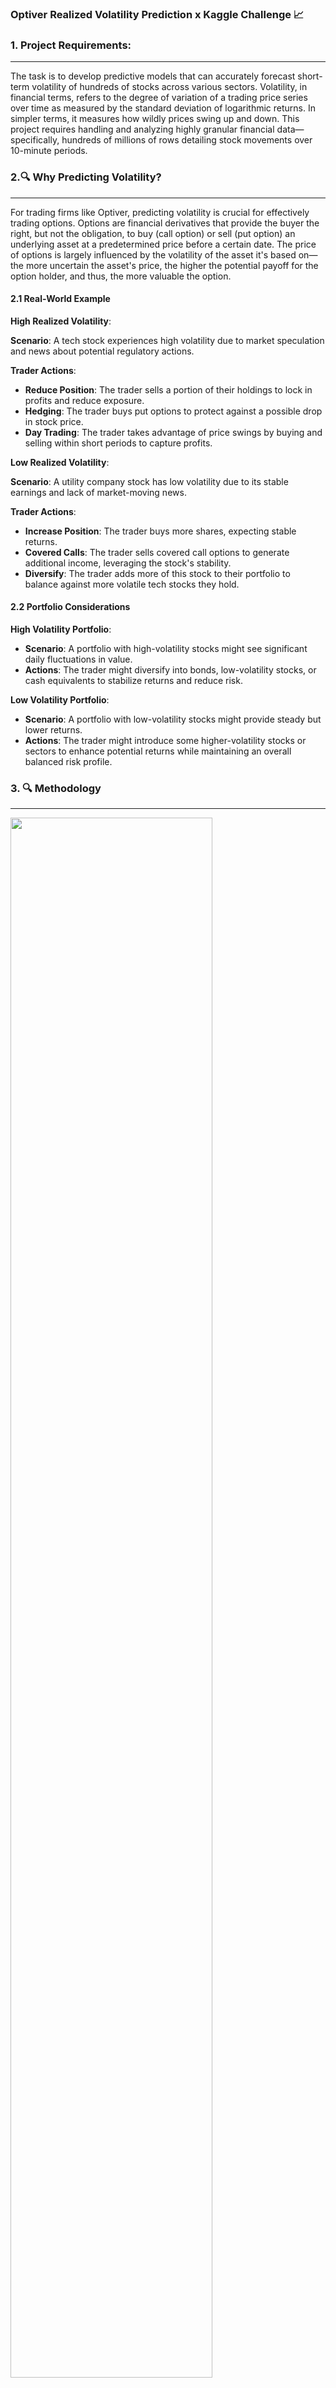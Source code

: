 ### Optiver Realized Volatility Prediction x Kaggle Challenge 📈

### **1. Project Requirements:**
---
The task is to develop predictive models that can accurately forecast short-term volatility of hundreds of stocks across various sectors. Volatility, in financial terms, refers to the degree of variation of a trading price series over time as measured by the standard deviation of logarithmic returns. In simpler terms, it measures how wildly prices swing up and down. This project requires handling and analyzing highly granular financial data—specifically, hundreds of millions of rows detailing stock movements over 10-minute periods.

### 2.🔍 **Why Predicting Volatility?**  
---

For trading firms like Optiver, predicting volatility is crucial for effectively trading options. Options are financial derivatives that provide the buyer the right, but not the obligation, to buy (call option) or sell (put option) an underlying asset at a predetermined price before a certain date. The price of options is largely influenced by the volatility of the asset it's based on—the more uncertain the asset's price, the higher the potential payoff for the option holder, and thus, the more valuable the option.

#### 2.1 Real-World Example

**High Realized Volatility**:

**Scenario**: A tech stock experiences high volatility due to market speculation and news about potential regulatory actions.

**Trader Actions**:
- **Reduce Position**: The trader sells a portion of their holdings to lock in profits and reduce exposure.
- **Hedging**: The trader buys put options to protect against a possible drop in stock price.
- **Day Trading**: The trader takes advantage of price swings by buying and selling within short periods to capture profits.

**Low Realized Volatility**:

**Scenario**: A utility company stock has low volatility due to its stable earnings and lack of market-moving news.

**Trader Actions**:
- **Increase Position**: The trader buys more shares, expecting stable returns.
- **Covered Calls**: The trader sells covered call options to generate additional income, leveraging the stock's stability.
- **Diversify**: The trader adds more of this stock to their portfolio to balance against more volatile tech stocks they hold.

#### 2.2 Portfolio Considerations

**High Volatility Portfolio**:
- **Scenario**: A portfolio with high-volatility stocks might see significant daily fluctuations in value.
- **Actions**: The trader might diversify into bonds, low-volatility stocks, or cash equivalents to stabilize returns and reduce risk.

**Low Volatility Portfolio**:
- **Scenario**: A portfolio with low-volatility stocks might provide steady but lower returns.
- **Actions**: The trader might introduce some higher-volatility stocks or sectors to enhance potential returns while maintaining an overall balanced risk profile.

### 3. 🔍 Methodology
---

<img src="https://github.com/aditya-saxena-7/Optiver-Realized-Volatility-Prediction/blob/main/assets/Screenshot%20(798).png" width=80%>

#### 3.1 Competition Format and Predictive Task

#### 3.2 **Realized Volatility (RV) Formula**:  

The simplified version ignores any mean of the returns and just sums the squared log returns. This is reasonable for high-frequency data where the mean return can be very close to zero. The formula is:

sigma = \sqrt{\sum_{t} r_{t-1,t}^2}

Here, (r_{t-1,t} represents the log returns of stock prices at consecutive time points, and the formula calculates the standard deviation of these log returns. 

Notably, the calculation assumes a zero mean return and omits any scaling factor, simplifying the volatility estimation to focus purely on the magnitude of price fluctuations without averaging.

#### 3.3 **Evaluation Metric**:

The accuracy of the predictions is assessed using the Root Mean Squared Percentage Error (RMSPE), defined as:

RMSPE = (1/n) \sum_{i=1}^n \left(\frac{(y_i - \hat{y}_i)}{y_i}\right)^2}

This metric evaluates the percentage errors relative to the actual values, emphasizing the proportional accuracy of the predictions across different stock price scales.

#### 3.4 **Data Scale and Utilization**:  

Participants are provided with a massive dataset consisting of approximately 150,000 data points across 112 stocks. Each data point represents a 10-minute window of trading activity, capturing intricate details of market movements. 

The predictive models utilize order book and transaction data from the preceding 10-minute window to forecast the upcoming volatility.

### 4. Key Challenges and Considerations
---

Participants must address several challenges inherent in this task:

- **Handling High-Frequency Data**: The models must efficiently process and extract useful patterns from vast amounts of granular data within limited time frames.
  
- **Accuracy under Market Volatility**: Ensuring prediction accuracy in diverse market conditions, including periods of high volatility and unpredictable market events.
  
- **Overfitting Prevention**: Developing a model that generalizes well to new data, avoiding overfitting to historical data used during the model development phase.

### 5. Calculating Weighted Average Price (WAP)
---

To predict volatility from order book data, one needs to derive a price that best represents the market conditions at any given moment. The Weighted Average Price (WAP) is used for this purpose and is calculated as follows:

WAP = (BidPrice_i * AskSize_i) + (AskPrice_i * BidSize_i) / (BidSize_i + AskSize_i)

**Example**:

Using the formula, the WAP takes into account both the price and the size of bids and asks, providing a price point that reflects both the depth of the market and the existing trading volume.

### 6. From WAP to Volatility
---

#### 6.1 **Log Returns**:

Once the WAP is calculated, the next step involves computing the log returns. Log returns are a standard measure in finance for calculating the relative changes in price over time and are expressed as:

r_{t_1, t_2} = log(S_2/S_1)

where (S_1) and (S_2) are the WAPs at two consecutive time points.

#### 6.2 **Realized Volatility**:

Finally, realized volatility is calculated using the formula introduced earlier:

\sigma = \sqrt{\sum_{t} r_{t-1,t}^2}

- sigma: This represents the volatility.
- r_{t-1,t}: These are the log returns of the stock prices between consecutive time points.

This measure captures the standard deviation of log returns, providing a quantitative measure of the market's volatility over a specified period.

### 7. Understanding Volatility Calculation with Log Returns
---

**Volatility** measures how much the price of a financial asset fluctuates over a certain period. In simpler terms, it's a way to quantify the risk or uncertainty about the asset's price changes. 

#### 7.1 Step-by-Step Explanation:

1. **Log Returns**:
   
   - **Definition**: The log return (r_{t-1,t}) for a given time period from (t-1) to (t) is calculated as:
     
     r_{t-1,t} = log(P_t/P_t-1)
     
     where (P_t) and (P_{t-1}) are the stock prices at time (t) and (t-1) respectively.
   
- **Comparability**: Log returns can be summed over time to find the total return, unlike simple returns which need to be compounded.

- **Symmetry**: They treat positive and negative changes symmetrically, a property not seen in simple returns where a 50% loss cannot be recouped by a 50% gain.

- **Statistical Properties**: Log returns are more likely to be normally distributed, which simplifies various statistical analyses, such as hypothesis testing and interval estimation.

2. **Summing Squared Log Returns**:

   - **Square Each Log Return**: Squaring each log return magnifies the impact of larger fluctuations while ensuring all values are positive.
     
   - **Sum of Squared Log Returns**: Summing these squared values gives us a measure of the total variability in the stock price over the observed period.

3. **Square Root of the Sum**:
   
   - **Why Square Root**: Taking the square root of the sum of squared log returns converts our measure back to the original scale of the log returns, making it comparable to the standard deviation (a common measure of variability).

#### 7.2 Intuition Behind the Formula:

- **Log Returns Reflect Price Changes**: By using log returns, we capture the relative changes in stock prices over consecutive time periods.
  
- **Squaring and Summing Magnifies Variability**: Squaring the log returns emphasizes larger price changes (more volatility) and summing them aggregates the total variability.
  
- **Square Root Normalizes the Measure**: The square root brings the measure back to a scale comparable to the standard deviation, giving us a clear sense of the average volatility.

#### 7.3 Example:

Let's say we have the following stock prices over four time points: 
P_0 = 100
P_1 = 105
P_2 = 102
P_3 = 108

1. **Calculate Log Returns**:
   - r_{0,1} = log(105/100) = 0.04879 
   - r_{1,2} = log(102/105) = -0.02956 
   - r_{2,3} = log(108/102) = 0.05827 

2. **Square Each Log Return**:
   - r_{0,1}^2 = 0.00238 
   - r_{1,2}^2 = 0.00087 
   - r_{2,3}^2 = 0.00340 

3. **Sum of Squared Log Returns**:
   - Sum = 0.00238 + 0.00087 + 0.00340 = 0.00665 

4. **Square Root of the Sum**:
   - sigma = sqrt{0.00665} = 0.08154 

#### 7.4 Interpretation:

- The calculated volatility 0.08154 means that the stock's price fluctuations are relatively small over the observed period.
  
- This measure gives us a standardized way to compare volatility across different stocks or time periods.

### 8. **Based on our code files:**
---

1. [BaseCode](https://github.com/aditya-saxena-7/Optiver-Realized-Volatility-Prediction/blob/main/codeBase/BaseCode.ipynb)
2. [Features_Construction_and_EDA](https://github.com/aditya-saxena-7/Optiver-Realized-Volatility-Prediction/blob/main/codeBase/Features_Construction_and_EDA.ipynb)

### 9. Terminologies
---

- **time_id:** This identifies the specific time interval or session during which these trades occurred. All the entries you showed are from time_id = 5, suggesting they all belong to the same trading segment or day.

- **seconds_in_bucket:** Indicates the specific second within the time_id when these trades were executed. For example, the first entry shows that at 28 seconds into the trading session identified by time_id = 5, certain trades were executed.

- **price:** This column shows the price at which trades were executed. These prices are normalized and weighted by the number of shares involved in each transaction. The weighting by the number of shares ensures that larger trades have a more significant impact on the average price calculation, giving a more accurate reflection of market prices.

- **size:** Represents the total number of shares or units traded in that specific second. For instance, at 28 seconds (seconds_in_bucket), 553 shares were traded.

- **order_count:** Indicates the number of unique orders that were executed to reach the total trade size reported in the size column for that second. The first entry with order_count = 11 suggests that it took 11 separate orders to accumulate the 553 shares traded at that time.

- **bid_size1 and bid_size2:** Indicate the number of shares buyers are willing to purchase at the corresponding bid prices (bid_price1 and bid_price2). These sizes can be used to gauge market depth and buying interest at different price levels.

- **ask_size1 and ask_size2:** Reflect the number of shares sellers are ready to sell at the corresponding ask prices (ask_price1 and ask_price2). Similar to bid sizes, these provide insights into the market depth on the selling side.

- **ask_spread:** Calculated as ask_size1 - ask_size2, this represents the difference in volume between the closest and next-closest ask levels. It can indicate the liquidity or tightness of the ask side of the order book.

- **bid_spread:** Calculated as bid_size1 - bid_size2, this indicates the volume difference between the top two bid levels. It helps assess the liquidity or tightness on the bid side of the order book.

- **volume_imbalance:** The absolute difference between total bid volumes and total ask volumes (abs(ask_size1 + ask_size2 - bid_size1 - bid_size2)). It's a measure of the current supply-demand balance in the order book.

- **Bid/Ask Spread**
  
The bid/ask spread is a measure of the difference between the highest price that buyers are willing to pay (bid price) and the lowest price that sellers are willing to accept (ask price). It's calculated as follows:

Bid/Ask Spread = (Bid Price/Ask Price) - 1

-- **Market Liquidity**: A narrower bid/ask spread typically indicates greater liquidity, making it easier to execute trades near the market price without causing price movement. if bid/ask spread is higher, that means the liquidity for the single asset is not great. The lower the bid/ask spread the better the marekt liquidity for the specific asset.

-- **Transaction Costs**: For traders, a lower spread means lower transaction costs, as they can buy and sell closer to the mid-price.

-- **Market Sentiment**: Large spreads can also indicate higher uncertainty or lower confidence among traders regarding the asset's value.

### 10. EDA
---

#### 10.1 First Plot: Weighted Average Price (WAP) and Best Bid/Ask Prices

**Conclusions from the WAP Plot:**

- **Price Movements:** The WAP, bid, and ask prices move in sync, as expected, since WAP is derived from these prices. Fluctuations in WAP reflect real-time changes in market conditions.

- **Bid-Ask Convergence and Divergence:** There are periods where the bid and ask prices converge (indicating a tighter spread) and periods where they diverge (wider spread), which could imply changing market liquidity.

- **Price Volatility:** The extent of fluctuation in the WAP line could be indicative of the volatility during this time period. Sharp movements in bid or ask prices that are mirrored in the WAP suggest rapid changes in market sentiment.

#### 10.2 Second Plot: Log Return and Cumulative Log Return

**Conclusions from the Log Return Plot:**

- **Return Fluctuations:** The log returns fluctuate around zero, with no discernible trend, suggesting a market that doesn't have a strong directional movement in this time frame.

- **Cumulative Returns:** The cumulative log return line gives an overall picture of how returns are accumulating or compounding over time. If this line is trending upwards or downwards, it would suggest a longer-term price movement within this bucket.
  
- **Intraday Volatility:** The plot of log returns shows the price volatility at each second. Sharp spikes or dips indicate moments of high volatility.
Combined Insights

By examining both the WAP/bid/ask prices and the log returns together, one can correlate price levels with return patterns. For example, a large gap between the bid and ask prices could lead to more significant log returns due to larger price movements required to match buyers and sellers.

The second plot's cumulative log return can help identify periods of sustained upward or downward price pressure. It's a visual tool that can signal trends within the intraday data that might not be evident from the raw log returns alone.

### 11. Implementing the Bucket Time Inverval Feature Construction
---

#### 11.1 **Splitting the Data**

Based on observation and the plotted data, the idea is to divide the seconds in bucket into segments that likely represent different market conditions:

- **Early Trading Period (0 to 150 seconds):** Captures the opening minutes when trading volumes are typically high due to overnight news, early reactions, and other factors.

- **Mid-Session (150 to 300 seconds and 300 to 450 seconds):** Might capture more of the steady-state trading conditions during the middle part of the trading window.

- **Late Trading Period (450+ seconds):** Likely to encapsulate the closing rush, where traders adjust positions, and liquidity can surge again

#### 11.2 Resulting DataFrame and Its Implications

The final DataFrame df_book_feature contains a rich set of features for each time_id, with each set corresponding to a specific interval of seconds within the bucket. These features include:

- **Realized Volatility:** Measures the volatility for each interval, providing insight into how turbulent the market was during that period.
  
- **WAP Balance Mean:** Indicates the average balance of weighted average prices, useful for understanding market direction.
  
- **Price Spread Mean:** Offers an average of the price differences, which can suggest liquidity or market tightness.
  
- **Volume Imbalance Mean:** Shows the average difference between buying and selling volumes, which can indicate market pressure.

The image displays a heatmap of correlation coefficients between realized volatilities of log returns calculated at different intervals within the trading session (0 seconds, 150 seconds, 300 seconds, and 450 seconds). From the plot, we can observe the following:

- **Strong Positive Correlations:** All the correlation coefficients are positive and relatively high (ranging approximately from 0.73 to 0.85), indicating that there is a strong positive linear relationship between the realized volatilities at different time intervals. This suggests that if volatility is high during one interval, it is likely to be high in the others as well.

- **Consistency Across Time Intervals:** The relatively uniform correlation coefficients across different intervals (no extremely low or negative values) imply that the market exhibits somewhat consistent behavior in terms of volatility throughout these intervals. This consistency can be important for trading strategies that assume stable volatility patterns.

- **No Perfect Correlation:** While the correlations are strong, they are not perfect (not equal to 1), suggesting that there are differences in volatility patterns across different segments of the trading day. These differences can be exploited for timing trades or for risk management.

- **Similarity in Adjacent Intervals:** The higher correlations between adjacent intervals (e.g., 0-150 seconds with 150-300 seconds) compared to non-adjacent intervals (e.g., 0-150 seconds with 300-450 seconds) suggest that volatility does not change abruptly in short succession but might evolve throughout the trading session.

- **Potential for Volatility Clustering:** High correlations in financial time series often indicate volatility clustering, a phenomenon where high-volatility events are followed by high-volatility events, and low-volatility events are followed by low-volatility events. This could inform risk management strategies, as periods of high volatility could be expected to persist.

In conclusion, the heatmap analysis supports the notion that volatility exhibits time-dependent patterns which are relatively stable within the observed intervals but still exhibit some variation. 

The plot reinforces the idea that market volatility does not drastically differ across the specified time intervals on average, which could be an indication of a market that has a consistent behavior in volatility terms through the trading day, at least across the intervals observed here.

### 12. Third Plot: Trade Order vs time_id

This scatter plot visualizes the distribution of trades across different time_ids over the seconds_in_bucket. Here's what we can interpret from the image:

- **Uniform Distribution of Trades:** The plot shows a dense and uniform red area, indicating that trades are evenly distributed throughout the time for each time_id. This could suggest that trading is constant and occurs regularly throughout the trading session.

- **Trade Activity Throughout the Day:** Since there are data points spread across the entire range of seconds_in_bucket, it indicates that trades are happening at all times from the beginning to the end of each trading session.

- **Gaps and Pauses in Trading:** The lighter vertical lines, where the red is less intense, may indicate moments with fewer trades, suggesting brief periods of inactivity or lower trading volume.

- **Alpha Transparency:** The use of alpha=0.1 makes individual points nearly transparent. Areas that appear darker are where many points overlap, suggesting a higher density of trades.

- **No Clear Patterns Over Time:** The distribution appears random without any clear patterns or trends over different time_ids. This randomness implies that the trade frequency is not significantly changing over time across the different time intervals.

- **High-Frequency Data:** The granularity and high frequency of data points are evident, typical of high-frequency trading datasets. This level of detail is necessary for microstructure analysis and algorithmic trading strategies

The key takeaway is that trading does not seem to concentrate at particular times within each session, and there are no immediately apparent anomalies or irregularities in trade timing. This plot provides a foundational understanding of trade distribution, which can be a starting point for more detailed time series analysis or to explore the impact of trades on price movements and volatility.

### 12. Naive AR(1) Model Prediction: Using Last Timestamp realized volatility as target
---

Now we know how to build our predict target, let's using realized volatility of t_i-1 to predict t_i as predeiction benchmark.

A commonly known fact about volatility is that it tends to be autocorrelated.

The concept we are referring to is a basic forecasting technique for time series data where past values are used to predict future values. This method is often called a "naive" forecast because it assumes that the conditions affecting the system won't change much in the short term.

In financial markets, the volatility of an asset is the degree to which its price fluctuates over time. An important characteristic of volatility is that it often shows autocorrelation.

Autocorrelation means that the volatility from one time period is correlated with the volatility from adjacent time periods. In simpler terms, if the volatility is high today, there is a tendency that it might be high tomorrow as well, and vice versa.

A naive model takes advantage of this property by using the realized volatility from the previous time period (say t_i-1) as the forecast for the next period (say t_i). For example, if we know the realized volatility for the first 10 minutes of trading, we might use this as our "prediction" for the realized volatility of the next 10 minutes.

This approach is naive because it does not take into account any other information that could affect price fluctuations, such as market news, economic events, or changes in trading volume. It assumes that the future will be like the immediate past.

Despite its simplicity, the naive model can sometimes be a tough benchmark to beat, especially in markets where conditions do not change drastically over short periods. It's a starting point in model development, providing a baseline against which more complex models can be compared. If a sophisticated model can't outperform the naive model, it may not be providing valuable predictive insight.

In practice, while a naive model may not be the best strategy for making actual trading decisions due to its simplicity, it serves as an important benchmark in the model development process.

#### 12.1 AR(1) Model Formula

The AR(1) model is expressed as:

RV_t = alpha + beta * RV_{t-1} + \epsilon_t

where:
- RV_t is the realized volatility at time t.
- alpha is the intercept term (a constant).
- beta is the autoregressive coefficient, representing the relationship between RV_t and RV_{t-1}.
- epsilon_t is the error term (white noise) at time t.

#### 12.2 Steps for Calculation and Prediction with Dummy Data

[Example](https://www.notion.so/821588e3e88e46a18e40a6b7b4706dde?v=72c1e390d65e4f899bd6694752c1a82e&p=de645508caad45699db1496e79d4b1a6&pm=s)

#### 12.3 Summary

- **Model Fitting:** We used OLS to fit the AR(1) model, obtaining the intercept (\(\alpha\)) and autoregressive coefficient (\(\beta\)).
- **Prediction:** Using the fitted model, we predicted the next period's realized volatility based on the previous period's volatility.

This step-by-step approach demonstrates how to build and interpret an AR(1) model, leveraging the autocorrelation in realized volatility data to make predictions.

### 13.cResults & Interpretation:
---

We've defined a function to calculate the Root Mean Squared Percentage Error (RMSPE), which is a commonly used metric to evaluate the performance of regression models when the target variable is continuous and strictly positive. The RMSPE is particularly popular in finance and stock market predictions because it normalizes the error based on the size of the true value, making it a relative error metric.

The RMSPE function calculates the square root of the average squared percentage errors between the actual values (`y_true`) and the predicted values (`y_pred`).

We then calculate the R-squared (R2) score, which provides a measure of how well the variability of the target is explained by the model's predictions. An R2 score of 1 indicates perfect correlation, while a score of 0 indicates no correlation.

- **R2 score**: With a value of 0.628, the naive model explains about 62.8% of the variability in the target. This is a fairly decent score for a naive model and indicates some level of predictive power.

- **RMSPE**: A value of 0.341 means that, on average, the predictions of the naive model deviate from the actual realized volatilities by 34.1%. This value gives an idea of the error magnitude in relation to the actual volatility values.

The performance metrics suggest that while the naive model has a certain predictive capability, there is still room for improvement. The R2 score shows a positive correlation, but the RMSPE indicates that the predictions are not very close to the actual values in percentage terms, which could be critical when making trading decisions or managing risk. The goal in a predictive modeling task would be to develop a model that increases the R2 score and decreases the RMSPE.
